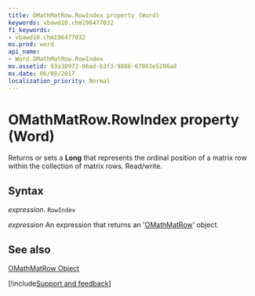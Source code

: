 ```yaml
---
title: OMathMatRow.RowIndex property (Word)
keywords: vbawd10.chm196477032
f1_keywords:
- vbawd10.chm196477032
ms.prod: word
api_name:
- Word.OMathMatRow.RowIndex
ms.assetid: 93a38972-06ad-b3f3-9886-67003e5206a8
ms.date: 06/08/2017
localization_priority: Normal
---
```



# OMathMatRow.RowIndex property (Word)

Returns or sets a  **Long** that represents the ordinal position of a matrix row within the collection of matrix rows. Read/write.


## Syntax

_expression_. `RowIndex`

 _expression_ An expression that returns an '[OMathMatRow](Word.OMathMatRow.md)' object.


## See also


[OMathMatRow Object](Word.OMathMatRow.md)

[!include[Support and feedback](~/includes/feedback-boilerplate.md)]